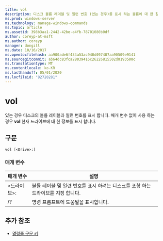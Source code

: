 ```yaml
---
title: vol
description: 디스크 볼륨 레이블 및 일련 번호 (있는 경우)를 표시 하는 볼륨에 대 한 참조 항목입니다.
ms.prod: windows-server
ms.technology: manage-windows-commands
ms.topic: article
ms.assetid: 398b3aa1-2442-42be-a4fb-78701080b0df
author: coreyp-at-msft
ms.author: coreyp
manager: dongill
ms.date: 10/16/2017
ms.openlocfilehash: aa900ade6f434a53ac940d097407aa90509e9141
ms.sourcegitcommit: ab64dc83fca28039416c26226815502d0193500c
ms.translationtype: MT
ms.contentlocale: ko-KR
ms.lasthandoff: 05/01/2020
ms.locfileid: "82720281"
---
```

# <a name="vol"></a>vol



있는 경우 디스크의 볼륨 레이블과 일련 번호를 표시 합니다.  매개 변수 없이 사용 하는 경우 **vol** 현재 드라이브에 대 한 정보를 표시 합니다.

## <a name="syntax"></a>구문

```
vol [<Drive>:]
```

### <a name="parameters"></a>매개 변수

|매개 변수|설명|
|---------|-----------|
|\<드라이브>:|볼륨 레이블 및 일련 번호를 표시 하려는 디스크를 포함 하는 드라이브를 지정 합니다.|
|/?|명령 프롬프트에 도움말을 표시합니다.|

## <a name="additional-references"></a>추가 참조

- [명령줄 구문 키](command-line-syntax-key.md)